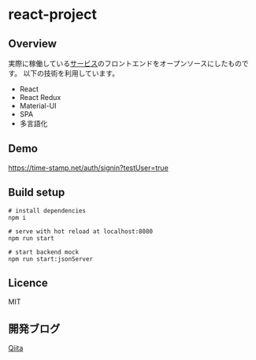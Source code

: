 react-project
====

## Overview

実際に稼働している[サービス](https://time-stamp.net/auth/signin?testUser=true)のフロントエンドをオープンソースにしたものです。
以下の技術を利用しています。

- React
- React Redux
- Material-UI
- SPA
- 多言語化

## Demo

https://time-stamp.net/auth/signin?testUser=true

## Build setup

```
# install dependencies
npm i

# serve with hot reload at localhost:8080
npm run start

# start backend mock
npm run start:jsonServer
```

## Licence

MIT

## 開発ブログ

[Qiita](https://qiita.com/takimoto_shotaro)
